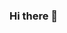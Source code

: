 ### Hi there 👋

<!--
**gastondana627/GastonDana627** is a ✨ _special_ ✨ repository because its `README.md` (this file) appears on your GitHub profile.

Here are some ideas to get you started:

- 🔭 I’m currently working on DevIncept Week 1 exercises
- 🌱 I’m currently learning markdown, text, and images in github
- 👯 I’m looking to collaborate on existing projects outside of github
- 🤔 I’m looking for help with project building and app development
- 💬 Ask me about python programming, I've bee studying this language fluently for the past 2 years. 
- 📫 How to reach me: https://www.linkedin.com/in/gaston-dana-859653184/
- 😄 Pronouns: he/him
- ⚡ Fun fact: I've been conducting a weekly Python Programming showcase for the past 4 months. During this showcase I go over project build reviews, my own coding, I include an EOC, and Utilize respectable references in the programming community. 
-->
